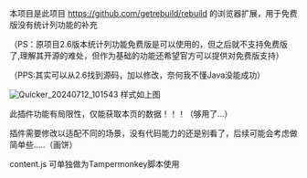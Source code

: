本项目是此项目 https://github.com/getrebuild/rebuild 的浏览器扩展，用于免费版没有统计列功能的补充

（PS：原项目2.6版本统计列功能免费版是可以使用的，但之后就不支持免费版了,理解其开源的难处，但作为基础的功能还希望官方可以提供对免费版支持）

（PPS:其实可以从2.6找到源码，加以修改，奈何我不懂Java没能成功）

![Quicker_20240712_101543](https://github.com/user-attachments/assets/dbc5463e-03c3-479b-8893-f7ee614422b5)
样式如上图

此插件功能有局限性，仅能获取本页的数据！！！（够用了...）

插件需要修改以适配不同的场景，没有代码能力的还是别看了，后续可能会考虑做简单些.....（画饼）

content.js 可单独做为Tampermonkey脚本使用
